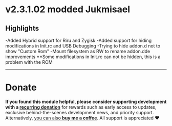 # v2.3.1.02 modded Jukmisael

## Highlights

-Added Hybrid support for Riru and Zygisk
-Added support for hiding modifications in Init.rc and USB Debugging
-Trying to hide addon.d not to show "Custom Rom"
-Mount filesystem as RW to rename addon.dde improvements
**Some modifications in Init.rc can not be hidden, this is a problem with the ROM

---

# Donate

**If you found this module helpful, please consider supporting development with a [recurring donation](https://patreon.com/kdrag0n)** for rewards such as early access to updates, exclusive behind-the-scenes development news, and priority support. Alternatively, [you can also **buy me a coffee**](https://paypal.me/kdrag0ndonate). All support is appreciated ❤️
